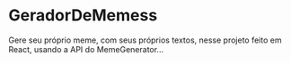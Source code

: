 # GeradorDeMemess
Gere seu próprio meme, com seus próprios textos, nesse projeto feito em React, usando a API do MemeGenerator...

